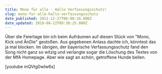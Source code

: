```yaml
---
title: Mono für alle - Hallo Verfassungsschutz!
slug: mono-fur-alle-hallo-verfassungsschutz
date_published: 2011-12-27T06:00:28.000Z
date_updated: 2018-08-22T09:38:25.000Z
---
```


Über die Feiertage bin ich beim Aufräumen auf diesen Stück von "Mono, Kick und ÄnDie" gestoßen. Aus gegebenen Anlass dachte ich, könntest das ja mal blocken. Im übrigen, der bayerische Verfassungsschutz fand den Song nicht ganz so witzig und verlangte sogar die Löschung des Textes von der MfA Homepage. Aber wie sagt an schön, getroffene Hunde bellen. 

[youtube mQVtg0wIw6s]
